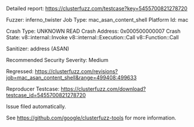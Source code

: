 Detailed report: https://clusterfuzz.com/testcase?key=5455700821278720

Fuzzer: inferno_twister
Job Type: mac_asan_content_shell
Platform Id: mac

Crash Type: UNKNOWN READ
Crash Address: 0x000500000007
Crash State:
  v8::internal::Invoke
  v8::internal::Execution::Call
  v8::Function::Call
  
Sanitizer: address (ASAN)

Recommended Security Severity: Medium

Regressed: https://clusterfuzz.com/revisions?job=mac_asan_content_shell&range=499408:499633

Reproducer Testcase: https://clusterfuzz.com/download?testcase_id=5455700821278720

Issue filed automatically.

See https://github.com/google/clusterfuzz-tools for more information.